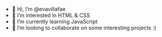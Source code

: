 - 👋 Hi, I’m @evavillafae
- 👀 I’m interested in HTML & CSS
- 🌱 I’m currently learning JavaScript
- 💞️ I’m looking to collaborate on some interesting projects :)

<!---
evavillafae/evavillafae is a ✨ special ✨ repository because its `README.md` (this file) appears on your GitHub profile.
You can click the Preview link to take a look at your changes.
--->
